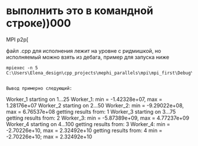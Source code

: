 # выполнить это в командной строке))000

MPI p2p[

файл .cpp для исполнения лежит на уровне с ридмишкой, но исполняемый можно взять из дебага, пример для запуска ниже


```CMD
mpiexec -n 5 C:\Users\Elena_design\cpp_projects\mephi_parallels\mpi\mpi_first\Debug\mpi_first.exe```


Вывод примерно следующий:
```
Worker_1 starting on 1...25
Worker_1: min = -1.42328e+07, max = 1.28176e+07
Worker_2 starting on 2...50
Worker_2: min = -9.29022e+08, max = 6.76537e+08
getting results from: 1
Worker_3 starting on 3...75
getting results from: 2
Worker_3: min = -5.87389e+09, max = 4.77237e+09
Worker_4 starting on 4...100
getting results from: 3
Worker_4: min = -2.70226e+10, max = 2.32492e+10
getting results from: 4
min = -2.70226e+10;     max = 2.32492e+10
```
